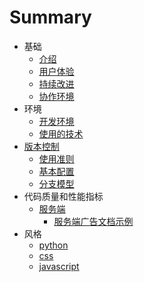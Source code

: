 # Summary

* 基础
    * [介绍](README.md)
    * [用户体验](book/ue.md)
    * [持续改进](book/co.md)
    * [协作环境](book/userenv.md)
* 环境
    * [开发环境](book/env.md)
    * [使用的技术](book/techlist.md)
* [版本控制](book/git/readme.md)
    * [使用准则](book/git/rules.md)
    * [基本配置](book/git/git.md)
    * [分支模型](book/git/branch_model.md)
* 代码质量和性能指标
    * [服务端](book/performance/server.md)
      - [服务端广告文档示例](book/performance/ad.md)
* 风格
	* [python](book/style/python.md)
	* [css](book/style/css.md)
	* [javascript](book/style/js.md)
